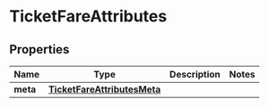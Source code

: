 
# TicketFareAttributes

## Properties
Name | Type | Description | Notes
------------ | ------------- | ------------- | -------------
**meta** | [**TicketFareAttributesMeta**](TicketFareAttributesMeta.md) |  | 



